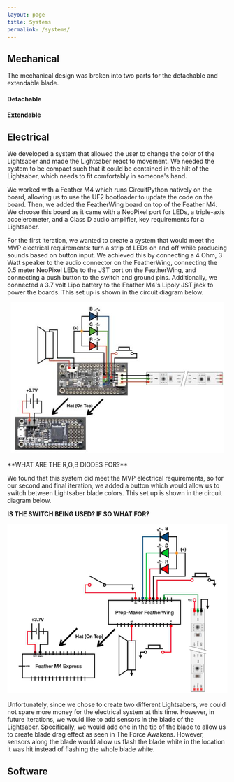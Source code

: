 ```yaml
---
layout: page
title: Systems
permalink: /systems/
---
```


## Mechanical
The mechanical design was broken into two parts for the detachable and extendable blade.

#### Detachable

#### Extendable

## Electrical
We developed a system that allowed the user to change the color of the Lightsaber and made the Lightsaber react to movement. We needed the system to be compact such that it could be contained in the hilt of the Lightsaber, which needs to fit comfortably in someone's hand.

We worked with a Feather M4 which runs CircuitPython natively on the board, allowing us to use the UF2 bootloader to update the code on the board. Then, we added the FeatherWing board on top of the Feather M4. We choose this board as it came with a NeoPixel port for LEDs, a triple-axis accelerometer, and a Class D audio amplifier, key requirements for a Lightsaber. 

For the first iteration, we wanted to create a system that would meet the MVP electrical requirements: turn a strip of LEDs on and off while producing sounds based on button input. We achieved this by connecting a 4 Ohm, 3 Watt speaker to the audio connector on the FeatherWing, connecting the 0.5 meter NeoPixel LEDs to the JST port on the FeatherWing, and connecting a push button to the switch and ground pins. Additionally, we connected a 3.7 volt Lipo battery to the Feather M4's Lipoly JST jack to power the boards. This set up is shown in the circuit diagram below. 

<p align="center">
  <img src="../Photos!/sprint1electrical.jpg" alt="Sprint 1 Circuit Diagram">
</p>
**WHAT ARE THE R,G,B DIODES FOR?**

We found that this system did meet the MVP electrical requirements, so for our second and final iteration, we added a button which would allow us to switch between Lightsaber blade colors. This set up is shown in the circuit diagram below. 

**IS THE SWITCH BEING USED? IF SO WHAT FOR?**

<p align="center">
  <img src="../Photos!/sprint2electrical.png" alt="Sprint 2 Circuit Diagram">
</p>

Unfortunately, since we chose to create two different Lightsabers, we could not spare more money for the electrical system at this time. However, in future iterations, we would like to add sensors in the blade of the Lightsaber. Specifically, we would add one in the tip of the blade to allow us to create blade drag effect as seen in The Force Awakens. However, sensors along the blade would allow us flash the blade white in the location it was hit instead of flashing the whole blade white. 

## Software
